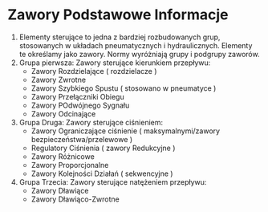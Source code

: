 # Zawory Podstawowe Informacje
1. Elementy sterujące to jedna z bardziej rozbudowanych grup, stosowanych w układach pneumatycznych i hydraulicznych. Elementy te określamy jako zawory. Normy wyróżniają grupy i podgrupy zaworów. 
2. Grupa pierwsza: Zawory sterujące kierunkiem przepływu:
    - Zawory Rozdzielające ( rozdzielacze ) 
    - Zawory Zwrotne 
    - Zawory Szybkiego Spustu ( stosowano w pneumatyce ) 
    - Zawory Przełączniki Obiegu 
    - Zawory POdwójnego Sygnału
    - Zawory Odcinające 
3. Grupa Druga: Zawory sterujące ciśnieniem:
    - Zawory Ograniczające ciśnienie ( maksymalnymi/zawory bezpieczeństwa/przelewowe ) 
    - Regulatory Ciśnienia ( zawory Redukcyjne ) 
    - Zawory Różnicowe 
    - Zawory Proporcjonalne 
    - Zawory Kolejności Działań ( sekwencyjne ) 
4. Grupa Trzecia: Zawory sterujące natężeniem przepływu:
    - Zawory Dławiące 
    - Zawory Dławiąco-Zwrotne

